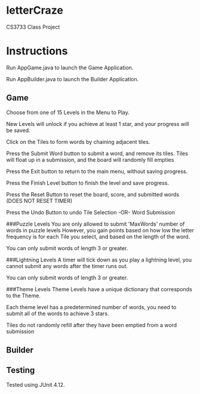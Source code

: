 # letterCraze
CS3733 Class Project

# Instructions
Run AppGame.java to launch the Game Application.

Run AppBuilder.java to launch the Builder Application.

## Game
Choose from one of 15 Levels in the Menu to Play.

New Levels will unlock if you achieve at least 1 star, and your progress will be saved.

Click on the Tiles to form words by chaining adjacent tiles.

Press the Submit Word button to submit a word, and remove its tiles.
    Tiles will float up in a submission, and the board will randomly fill empties

Press the Exit button to return to the main menu, without saving progress.

Press the Finish Level button to finish the level and save progress.

Press the Reset Button to reset the board, score, and submitted words (DOES NOT RESET TIMER)

Press the Undo Button to undo
    Tile Selection  -OR-
    Word Submission

###Puzzle Levels
You are only allowed to submit 'MaxWords' number of words in puzzle levels
However, you gain points based on how low the letter frequency is for each
Tile you select, and based on the length of the word.

You can only submit words of length 3 or greater.

###Lightning Levels
A timer will tick down as you play a lightning level, you cannot
submit any words after the timer runs out.

You can only submit words of length 3 or greater.

###Theme Levels
Theme Levels have a unique dictionary that corresponds to the Theme.

Each theme level has a predetermined number of words, you need
to submit all of the words to achieve 3 stars.

Tiles do not randomly refill after they have been emptied from a word submission

## Builder


## Testing
Tested using JUnit 4.12.

